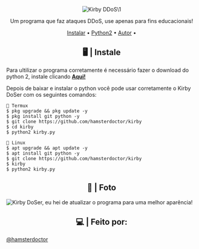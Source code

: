<p>
<p align="center" ><img alt="Kirby DDoS\1" src="https://i.postimg.cc/ZqG6Bq1s/R.png"></p>

  <p align="center">
    Um programa que faz ataques DDoS, use apenas para fins educacionais!
  </p>
</p> 



<p align="center">
  <a href="https://github.com/hamsterdoctor/kirby/files/8884864/Kirby.DoSer.zip">Instalar</a> •
  <a href="https://www.python.org/ftp/python/2.7.15/python-2.7.15.msi">Python2</a> •
  <a href="https://github.com/hamsterdoctor">Autor</a> •
</p>

<h2 align="center">🖥 | Instale</h2>

Para ultilizar o programa corretamente é necessário fazer o download do python 2, instale clicando [**Aqui!**](https://www.python.org/ftp/python/2.7.15/python-2.7.15.msi)

Depois de baixar e instalar o python você pode usar corretamente o Kirby DoSer com os seguintes comandos:

```
📱 Termux
$ pkg upgrade && pkg update -y
$ pkg install git python -y
$ git clone https://github.com/hamsterdoctor/kirby
$ cd kirby
$ python2 kirby.py

🐧 Linux
$ apt upgrade && apt update -y
$ apt install git python -y
$ git clone https://github.com/hamsterdoctor/kirby
$ kirby
$ python2 kirby.py

```

<p align="center" >
  <h2 align="center">💞 | Foto</h2>
  <img alt="Kirby DoSer, eu hei de atualizar o programa para uma melhor aparência!" src="https://i.postimg.cc/7bSLxZXv/12-06-2022-19-22-04-REC.png">
</p>


<h2 align="center">💻 | Feito por: </h2>
 <a href="https://github.com/hamsterdoctor">@hamsterdoctor</a> 

